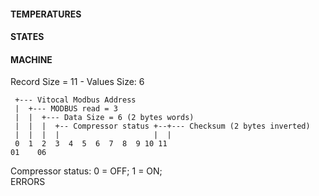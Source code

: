 #### TEMPERATURES

#### STATES

#### MACHINE
Record Size = 11 - Values Size: 6
```
 +--- Vitocal Modbus Address
 |  +--- MODBUS read = 3
 |  |  +--- Data Size = 6 (2 bytes words)
 |  |  |  +-- Compressor status +--+--- Checksum (2 bytes inverted)
 |  |  |  |                     |  |
 0  1  2  3  4  5  6  7  8  9 10 11
01    06

```
Compressor status: 0 = OFF; 1 = ON;  
ERRORS
